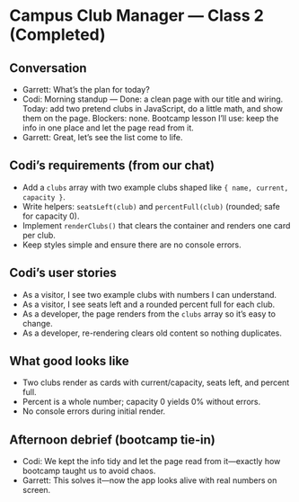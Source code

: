 # Campus Club Manager — Class 2 (Completed)

## Conversation

- Garrett: What’s the plan for today?
- Codi: Morning standup — Done: a clean page with our title and wiring. Today: add two pretend clubs in JavaScript, do a little math, and show them on the page. Blockers: none. Bootcamp lesson I’ll use: keep the info in one place and let the page read from it.
- Garrett: Great, let’s see the list come to life.

## Codi’s requirements (from our chat)

- Add a `clubs` array with two example clubs shaped like `{ name, current, capacity }`.
- Write helpers: `seatsLeft(club)` and `percentFull(club)` (rounded; safe for capacity 0).
- Implement `renderClubs()` that clears the container and renders one card per club.
- Keep styles simple and ensure there are no console errors.

## Codi’s user stories

- As a visitor, I see two example clubs with numbers I can understand.
- As a visitor, I see seats left and a rounded percent full for each club.
- As a developer, the page renders from the `clubs` array so it’s easy to change.
- As a developer, re-rendering clears old content so nothing duplicates.

## What good looks like

- Two clubs render as cards with current/capacity, seats left, and percent full.
- Percent is a whole number; capacity 0 yields 0% without errors.
- No console errors during initial render.

## Afternoon debrief (bootcamp tie‑in)

- Codi: We kept the info tidy and let the page read from it—exactly how bootcamp taught us to avoid chaos.
- Garrett: This solves it—now the app looks alive with real numbers on screen.

